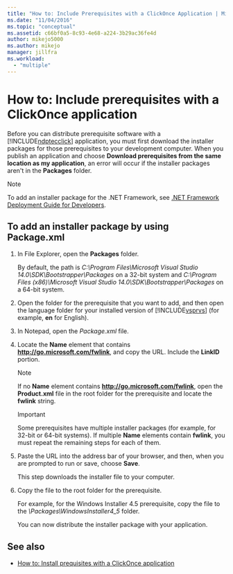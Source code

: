 ```yaml
---
title: "How to: Include Prerequisites with a ClickOnce Application | Microsoft Docs"
ms.date: "11/04/2016"
ms.topic: "conceptual"
ms.assetid: c66bf0a5-8c93-4e68-a224-3b29ac36fe4d
author: mikejo5000
ms.author: mikejo
manager: jillfra
ms.workload:
  - "multiple"
---
```

# How to: Include prerequisites with a ClickOnce application
Before you can distribute prerequisite software with a [!INCLUDE[ndptecclick](../deployment/includes/ndptecclick_md.md)] application, you must first download the installer packages for those prerequisites to your development computer. When you publish an application and choose **Download prerequisites from the same location as my application**, an error will occur if the installer packages aren't in the **Packages** folder.

> [!NOTE]
>  To add an installer package for the .NET Framework, see [.NET Framework Deployment Guide for Developers](/dotnet/framework/deployment/deployment-guide-for-developers).

##  <a name="Package"></a> To add an installer package by using Package.xml

1. In File Explorer, open the **Packages** folder.

    By default, the path is *C:\Program Files\Microsoft Visual Studio 14.0\SDK\Bootstrapper\Packages* on a 32-bit system and *C:\Program Files (x86)\Microsoft Visual Studio 14.0\SDK\Bootstrapper\Packages* on a 64-bit system.

2. Open the folder for the prerequisite that you want to add, and then open the language folder for your installed version of [!INCLUDE[vsprvs](../code-quality/includes/vsprvs_md.md)] (for example, **en** for English).

3. In Notepad, open the *Package.xml* file.

4. Locate the **Name** element that contains **http://go.microsoft.com/fwlink**, and copy the URL. Include the **LinkID** portion.

   > [!NOTE]
   >  If no **Name** element contains **http://go.microsoft.com/fwlink**, open the **Product.xml** file in the root folder for the prerequisite and locate the **fwlink** string.

   > [!IMPORTANT]
   >  Some prerequisites have multiple installer packages (for example, for 32-bit or 64-bit systems). If multiple **Name** elements contain **fwlink**, you must repeat the remaining steps for each of them.

5. Paste the URL into the address bar of your browser, and then, when you are prompted to run or save, choose **Save**.

    This step downloads the installer file to your computer.

6. Copy the file to the root folder for the prerequisite.

    For example, for the Windows Installer 4.5 prerequisite, copy the file to the *\Packages\WindowsInstaller4_5* folder.

    You can now distribute the installer package with your application.

## See also
- [How to: Install prequisites with a ClickOnce application](../deployment/how-to-install-prerequisites-with-a-clickonce-application.md)